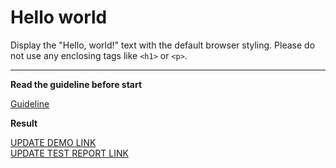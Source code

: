 # Hello world

Display the "Hello, world!" text with the default browser styling. Please do not 
use any enclosing tags like `<h1>` or `<p>`.
___

**Read the guideline before start**

[Guideline](https://mate-academy.github.io/layout_task-guideline/)

**Result**

[UPDATE DEMO LINK](https://shafranskyiyaroslav.github.io/layout_hello-world/) <br>
[UPDATE TEST REPORT LINK](https://shafranskyiyaroslav.github.io/layout_hello-world/report/html_report/)
